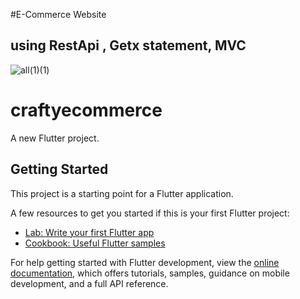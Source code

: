 #E-Commerce Website
## using RestApi , Getx statement, MVC 
![all(1)(1)](https://user-images.githubusercontent.com/118268749/229082308-79cb11da-5f15-426a-861c-ed5d0d861b94.jpg)

# craftyecommerce

A new Flutter project.

## Getting Started

This project is a starting point for a Flutter application.

A few resources to get you started if this is your first Flutter project:

- [Lab: Write your first Flutter app](https://docs.flutter.dev/get-started/codelab)
- [Cookbook: Useful Flutter samples](https://docs.flutter.dev/cookbook)

For help getting started with Flutter development, view the
[online documentation](https://docs.flutter.dev/), which offers tutorials,
samples, guidance on mobile development, and a full API reference.
